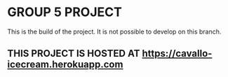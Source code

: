 # GROUP 5 PROJECT

This is the build of the project. It is not possible to develop on this branch.

## THIS PROJECT IS HOSTED AT <https://cavallo-icecream.herokuapp.com>

